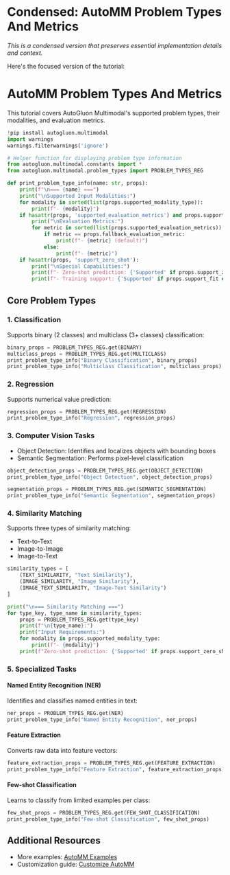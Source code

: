 # Condensed: AutoMM Problem Types And Metrics

*This is a condensed version that preserves essential implementation details and context.*

Here's the focused version of the tutorial:

# AutoMM Problem Types And Metrics

This tutorial covers AutoGluon Multimodal's supported problem types, their modalities, and evaluation metrics.

```python
!pip install autogluon.multimodal
import warnings
warnings.filterwarnings('ignore')

# Helper function for displaying problem type information
from autogluon.multimodal.constants import *
from autogluon.multimodal.problem_types import PROBLEM_TYPES_REG

def print_problem_type_info(name: str, props):
    print(f"\n=== {name} ===")
    print("\nSupported Input Modalities:")
    for modality in sorted(list(props.supported_modality_type)):
        print(f"- {modality}")
    if hasattr(props, 'supported_evaluation_metrics') and props.supported_evaluation_metrics:
        print("\nEvaluation Metrics:")
        for metric in sorted(list(props.supported_evaluation_metrics)):
            if metric == props.fallback_evaluation_metric:
                print(f"- {metric} (default)")
            else:
                print(f"- {metric}")
    if hasattr(props, 'support_zero_shot'):
        print("\nSpecial Capabilities:")
        print(f"- Zero-shot prediction: {'Supported' if props.support_zero_shot else 'Not supported'}")
        print(f"- Training support: {'Supported' if props.support_fit else 'Not supported'}")
```

## Core Problem Types

### 1. Classification
Supports binary (2 classes) and multiclass (3+ classes) classification:

```python
binary_props = PROBLEM_TYPES_REG.get(BINARY)
multiclass_props = PROBLEM_TYPES_REG.get(MULTICLASS)
print_problem_type_info("Binary Classification", binary_props)
print_problem_type_info("Multiclass Classification", multiclass_props)
```

### 2. Regression
Supports numerical value prediction:

```python
regression_props = PROBLEM_TYPES_REG.get(REGRESSION)
print_problem_type_info("Regression", regression_props)
```

### 3. Computer Vision Tasks
- Object Detection: Identifies and localizes objects with bounding boxes
- Semantic Segmentation: Performs pixel-level classification

```python
object_detection_props = PROBLEM_TYPES_REG.get(OBJECT_DETECTION)
print_problem_type_info("Object Detection", object_detection_props)

segmentation_props = PROBLEM_TYPES_REG.get(SEMANTIC_SEGMENTATION)
print_problem_type_info("Semantic Segmentation", segmentation_props)
```

### 4. Similarity Matching
Supports three types of similarity matching:
- Text-to-Text
- Image-to-Image
- Image-to-Text

```python
similarity_types = [
    (TEXT_SIMILARITY, "Text Similarity"),
    (IMAGE_SIMILARITY, "Image Similarity"),
    (IMAGE_TEXT_SIMILARITY, "Image-Text Similarity")
]

print("\n=== Similarity Matching ===")
for type_key, type_name in similarity_types:
    props = PROBLEM_TYPES_REG.get(type_key)
    print(f"\n{type_name}:")
    print("Input Requirements:")
    for modality in props.supported_modality_type:
        print(f"- {modality}")
    print(f"Zero-shot prediction: {'Supported' if props.support_zero_shot else 'Not supported'}")
```

### 5. Specialized Tasks

#### Named Entity Recognition (NER)
Identifies and classifies named entities in text:

```python
ner_props = PROBLEM_TYPES_REG.get(NER)
print_problem_type_info("Named Entity Recognition", ner_props)
```

#### Feature Extraction
Converts raw data into feature vectors:

```python
feature_extraction_props = PROBLEM_TYPES_REG.get(FEATURE_EXTRACTION)
print_problem_type_info("Feature Extraction", feature_extraction_props)
```

#### Few-shot Classification
Learns to classify from limited examples per class:

```python
few_shot_props = PROBLEM_TYPES_REG.get(FEW_SHOT_CLASSIFICATION)
print_problem_type_info("Few-shot Classification", few_shot_props)
```

## Additional Resources
- More examples: [AutoMM Examples](https://github.com/autogluon/autogluon/tree/master/examples/automm)
- Customization guide: [Customize AutoMM](../advanced_topics/customization.ipynb)
